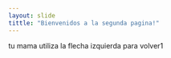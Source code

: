 ```yaml
---
layout: slide
tittle: "Bienvenidos a la segunda pagina!"
---
```

tu mama
utiliza la flecha izquierda para volver1
